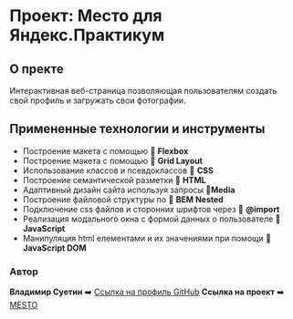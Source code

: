# Проект: Место для Яндекс.Практикум

## О пректе
Интерактивная веб-страница позволяющая пользователям создать свой профиль и загружать свои фотографии.

## Примененные технологии и инструменты
* Построение макета с помощью :small_blue_diamond: **Flexbox**
* Построение макета с помощью :small_blue_diamond: **Grid Layout**
* Использование классов и псевдоклассов :small_blue_diamond: **CSS**
* Построение семантической разметки :small_blue_diamond: **HTML**
* Адаптивный дизайн сайта используя запросы  :small_blue_diamond:**Media**
* Построение файловой структуры по :small_blue_diamond: **BEM Nested**
* Подключение css файлов и сторонних шрифтов через :small_blue_diamond: **@import**
* Реализация модального окна с формой данных о пользователе :small_blue_diamond: **JavaScript**
* Манипуляция html елементами и их значениями при помощи :small_blue_diamond: **JavaScript DOM**

### Автор
**Владимир Суетин** :arrow_right: [Ссылка на профиль GitHub](https://github.com/suetin-vladimir)
**Ссылка на проект** :arrow_right: [MESTO](https://suetin-vladimir.github.io/mesto/)